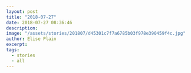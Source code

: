 ```yaml
---
layout: post
title: "2018-07-27"
date: 2018-07-27 08:36:46
description: 
image: "/assets/stories/201807/d45301c7f7a6785b03f978e390459f4c.jpg"
author: Elise Plain
excerpt: 
tags: 
  - stories
  - all
---
```



<p></p>
